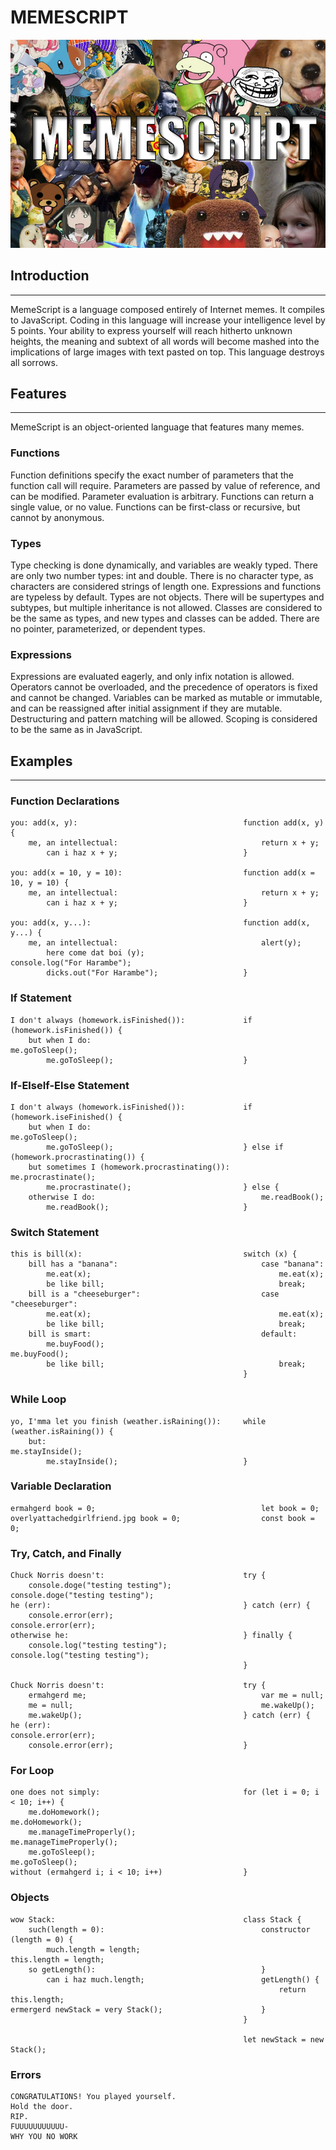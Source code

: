 # MEMESCRIPT

<img src="memescript.jpg/">

## Introduction
---
MemeScript is a language composed entirely of Internet memes. It compiles to JavaScript. Coding in this language will increase your intelligence level by 5 points. Your ability to express yourself will reach hitherto unknown heights, the meaning and subtext of all words will become mashed into the implications of large images with text pasted on top. This language destroys all sorrows.

## Features
---
MemeScript is an object-oriented language that features many memes.

### Functions
Function definitions specify the exact number of parameters that the function call will require. Parameters are passed by value of reference, and can be modified. Parameter evaluation is arbitrary. Functions can return a single value, or no value. Functions can be first-class or recursive, but cannot by anonymous.

### Types
Type checking is done dynamically, and variables are weakly typed. There are only two number types: int and double. There is no character type, as characters are considered strings of length one. Expressions and functions are typeless by default. Types are not objects. There will be supertypes and subtypes, but multiple inheritance is not allowed. Classes are considered to be the same as types, and new types and classes can be added. There are no pointer, parameterized, or dependent types.

### Expressions
Expressions are evaluated eagerly, and only infix notation is allowed. Operators cannot be overloaded, and the precedence of operators is fixed and cannot be changed. Variables can be marked as mutable or immutable, and can be reassigned after initial assignment if they are mutable. Destructuring and pattern matching will be allowed. Scoping is considered to be the same as in JavaScript.

## Examples
---

### Function Declarations
```
you: add(x, y):                                     function add(x, y) {
    me, an intellectual:                                return x + y;
        can i haz x + y;                            }
        
you: add(x = 10, y = 10):                           function add(x = 10, y = 10) {
    me, an intellectual:                                return x + y;
        can i haz x + y;                            }
        
you: add(x, y...):                                  function add(x, y...) {                         
    me, an intellectual:                                alert(y);
        here come dat boi (y);                          console.log("For Harambe");
        dicks.out("For Harambe");                   }
```

### If Statement
```
I don't always (homework.isFinished()):             if (homework.isFinished()) {
    but when I do:                                      me.goToSleep();
        me.goToSleep();                             }
```

### If-ElseIf-Else Statement
```
I don't always (homework.isFinished()):             if (homework.iseFinished() {
    but when I do:                                      me.goToSleep();
        me.goToSleep();                             } else if (homework.procrastinating()) {
    but sometimes I (homework.procrastinating()):       me.procrastinate();
        me.procrastinate();                         } else {
    otherwise I do:                                     me.readBook();
        me.readBook();                              }
```

### Switch Statement
```
this is bill(x):                                    switch (x) {
    bill has a "banana":                                case "banana":
        me.eat(x);                                          me.eat(x);
        be like bill;                                       break;
    bill is a "cheeseburger":                           case "cheeseburger":
        me.eat(x);                                          me.eat(x);
        be like bill;                                       break;
    bill is smart:                                      default:
        me.buyFood();                                       me.buyFood();
        be like bill;                                       break;
                                                    }
```

### While Loop
```
yo, I'mma let you finish (weather.isRaining()):     while (weather.isRaining()) {
    but:                                                me.stayInside();
        me.stayInside();                            }
```

### Variable Declaration
```
ermahgerd book = 0;                                     let book = 0;
overlyattachedgirlfriend.jpg book = 0;                  const book = 0;
```

### Try, Catch, and Finally
```
Chuck Norris doesn't:                               try {
    console.doge("testing testing");                    console.doge("testing testing");
he (err):                                           } catch (err) {
    console.error(err);                                 console.error(err);
otherwise he:                                       } finally {
    console.log("testing testing");                     console.log("testing testing");
                                                    }

Chuck Norris doesn't:                               try {
    ermahgerd me;                                       var me = null;
    me = null;                                          me.wakeUp();  
    me.wakeUp();                                    } catch (err) {
he (err):                                               console.error(err);
    console.error(err);                             }
```

### For Loop
```
one does not simply:                                for (let i = 0; i < 10; i++) {
    me.doHomework();                                    me.doHomework();
    me.manageTimeProperly();                            me.manageTimeProperly();
    me.goToSleep();                                     me.goToSleep();
without (ermahgerd i; i < 10; i++)                  }
```

### Objects
```
wow Stack:                                          class Stack {                  
    such(length = 0):                                   constructor (length = 0) {
        much.length = length;                               this.length = length;
    so getLength():                                     }
        can i haz much.length;                          getLength() {
                                                            return this.length;
ermergerd newStack = very Stack();                      }
                                                    }

                                                    let newStack = new Stack();
```

### Errors
```
CONGRATULATIONS! You played yourself.
Hold the door.
RIP.
FUUUUUUUUUUU-
WHY YOU NO WORK
```
